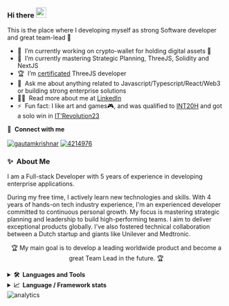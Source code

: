### Hi there <a href="https://www.linkedin.com/in/bohdan-lishchenko-4740a11a8/"><img height="24px" width="24px" src="https://media.giphy.com/media/hvRJCLFzcasrR4ia7z/giphy.gif" width="5%"></a>
This is the place where I developing myself as strong Software developer and great team-lead 🦾

- 🔭 &nbsp;I’m currently working on crypto-wallet for holding digital assets 💸
- 🌱 &nbsp;I’m currently mastering Strategic Planning, ThreeJS, Solidity and NextJS
- 🏆 &nbsp;I’m [certificated](https://threejs-journey.com/certificate/view/27856) ThreeJS developer
- 💬 &nbsp;Ask me about anything related to Javascript/Typescript/React/Web3 or building strong enterprise solutions
- 👨‍💻 &nbsp;Read more about me at [LinkedIn](https://www.linkedin.com/in/bohdan-ly/)
- ⚡ &nbsp;Fun fact: I like art and games🎮, and was qualified to [INT20H](https://int20h.best-kyiv.org/) and got a solo win in [IT'Revolution23](https://www.instagram.com/p/CwFL2YmNgSj/)

🔗 &nbsp;**Connect with me**
<p align="left">
<a href="https://www.linkedin.com/in/bohdan-ly/" target="blank"><img align="center" src="https://raw.githubusercontent.com/rahuldkjain/github-profile-readme-generator/master/src/images/icons/Social/linked-in-alt.svg" alt="gautamkrishnar" height="30" width="40" /></a>
<a href="https://stackoverflow.com/users/21222899" target="blank"><img align="center" src="https://raw.githubusercontent.com/rahuldkjain/github-profile-readme-generator/master/src/images/icons/Social/stack-overflow.svg" alt="4214976" height="30" width="40" /></a>
  
### ✨&nbsp; About Me

I am a Full-stack Developer with 5 years of experience in developing enterprise applications.


During my free time, I actively learn new technologies and skills. With 4 years of hands-on tech industry experience, I'm an experienced developer committed to continuous personal growth. My focus is mastering strategic planning and leadership to build high-performing teams. I aim to deliver exceptional products globally. I've also fostered technical collaboration between a Dutch startup and giants like Unilever and Medtronic.
<br/>
<p align="center">
🏆 My main goal is to develop a leading worldwide product and become a great Team Lead in the future. 🏆
</p>

<!--
#### Awards and Achievements
- Won the 1st edition of [GitHub India Open Source Grants](https://github.blog/2021-09-12-recipients-open-source-grants-github-sponsors-india/)
- Worked as [DuckDuckGo Community Leader](https://help.duckduckgo.com/community/community-leaders/) and Maintainer
- Won 1st place in Several Hackathons and events
-->
  
<details>
  <summary><b>🛠️&nbsp;&nbsp;Languages&nbsp;and&nbsp;Tools</b></summary>
  <br/>
  <p align="left"> <a href="https://aws.amazon.com" target="_blank"> <img src="https://raw.githubusercontent.com/devicons/devicon/master/icons/amazonwebservices/amazonwebservices-original-wordmark.svg" alt="aws" width="40" height="40"/> </a> <a href="https://www.gnu.org/software/bash/" target="_blank"> <img src="https://www.vectorlogo.zone/logos/gnu_bash/gnu_bash-icon.svg" alt="bash" width="40" height="40"/> </a> <a href="https://www.w3schools.com/css/" target="_blank"> <img src="https://raw.githubusercontent.com/devicons/devicon/master/icons/css3/css3-original-wordmark.svg" alt="css3" width="40" height="40"/> </a> <a href="https://expressjs.com" target="_blank"> <img src="https://raw.githubusercontent.com/devicons/devicon/master/icons/express/express-original-wordmark.svg" alt="express" width="40" height="40"/> </a> <a href="https://git-scm.com/" target="_blank"> <img src="https://www.vectorlogo.zone/logos/git-scm/git-scm-icon.svg" alt="git" width="40" height="40"/> </a> <a href="https://www.w3.org/html/" target="_blank"> <img src="https://raw.githubusercontent.com/devicons/devicon/master/icons/html5/html5-original-wordmark.svg" alt="html5" width="40" height="40"/> </a> 
<a href="https://developer.mozilla.org/en-US/docs/Web/JavaScript" target="_blank"> <img src="https://raw.githubusercontent.com/devicons/devicon/master/icons/javascript/javascript-original.svg" alt="javascript" width="40" height="40"/> </a>
<a href="https://www.mongodb.com/" target="_blank"> <img src="https://raw.githubusercontent.com/devicons/devicon/master/icons/mongodb/mongodb-original-wordmark.svg" alt="mongodb" width="40" height="40"/> </a> 
<a href="https://www.python.org" target="_blank"> <img src="https://raw.githubusercontent.com/devicons/devicon/master/icons/python/python-original.svg" alt="python" width="40" height="40"/> </a> <a href="https://reactjs.org/" target="_blank"> <img src="https://raw.githubusercontent.com/devicons/devicon/master/icons/react/react-original-wordmark.svg" alt="react" width="40" height="40"/> </a> 
<a href="https://sass-lang.com" target="_blank"> <img src="https://raw.githubusercontent.com/devicons/devicon/master/icons/sass/sass-original.svg" alt="sass" width="40" height="40"/> </a> 
<a href="https://www.typescriptlang.org/" target="_blank"> <img src="https://raw.githubusercontent.com/devicons/devicon/master/icons/typescript/typescript-original.svg" alt="typescript" width="40" height="40"/> </a> </p>

</details>

<details>
  <summary><b>📈&nbsp;&nbsp;Language&nbsp;/&nbsp;Framework stats</b></summary>
  <br/>
  <a href='https://profile.codersrank.io/user/bohdan-ly/'>
  <img src='http://cr-skills-chart-widget.azurewebsites.net/api/api?username=bohdan-ly&padding=30&skills=angular,batchfile,c,C%23,coffeescript,dart,go,html,json,java,javascript,less,mysql,php,pandas,perl,python,reactjs,scss,shell,svelte,swift,typescript,vue'>
  </a>

</details>

<img alt='analytics' src='https://profile-counter.glitch.me/bohdan-ly/count.svg' width='0px'>
